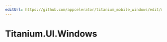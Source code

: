 ```yaml
---
editUrl: https://github.com/appcelerator/titanium_mobile_windows/edit/master/apidoc/WindowsOnly/Titanium.UI.Windows.yml
---
```

# Titanium.UI.Windows

<TypeHeader/>

<ApiDocs/>
